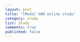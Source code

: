 ```yaml
---
layout: post
title: "[Modu] GAN online study"
category: study
list: Study
comments: true
published: false
---
```


<div class='fetchDocsHere'></div>

<script>
    const data_link = "https://docs.google.com/document/d/e/2PACX-1vSx9ZbSpZ1d68Wmuovusm3QOXNRvI68j2EYwzPIUWfuAw7UfV3nnNkAGaX-5CKdOQfKyAvYEaK88ziA/pub?embedded=true"
    fetchDocs(data_link)
</script>
